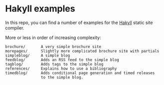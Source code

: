 Hakyll examples
===============

In this repo, you can find a number of examples for the [Hakyll][] static site
compiler.

[Hakyll]: http://jaspervdj.be/hakyll

More or less in order of increasing complexity:

    brochure/       A very simple brochure site
    morepages/      Slightly more complicated brochure site with partials
    simpleblog/     A simple blog
    feedblog/       Adds an RSS feed to the simple blog
    tagblog/        Adds tags to the simple blog
    references/     Explains how to use a bibliography
    timedblog/      Adds conditional page generation and timed releases
                    to the simple blog.
